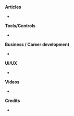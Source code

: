 **Articles**

* 

**Tools/Controls**

* 

**Business / Career development**

* 

**UI/UX**

* 

**Videos**

* 

**Credits**

* 
